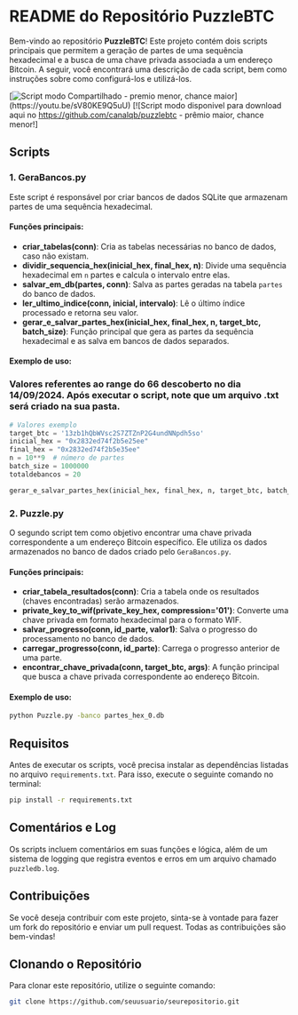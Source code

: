 # README do Repositório PuzzleBTC

Bem-vindo ao repositório **PuzzleBTC**! Este projeto contém dois scripts principais que permitem a geração de partes de uma sequência hexadecimal e a busca de uma chave privada associada a um endereço Bitcoin. A seguir, você encontrará uma descrição de cada script, bem como instruções sobre como configurá-los e utilizá-los.

[![Script modo Compartilhado - premio menor, chance maior]([https://i.sstatic.net/Vp2cE.png](https://i9.ytimg.com/vi/sV80KE9Q5uU/mqdefault.jpg?v=66ee1b63&sqp=CNyJwbcG&rs=AOn4CLCXJmO1Ww3bccPft06tBV2EzfOHEg))](https://youtu.be/sV80KE9Q5uU)
[![Script modo disponivel para download aqui no https://github.com/canalqb/puzzlebtc - prêmio maior, chance menor!]

## Scripts

### 1. GeraBancos.py

Este script é responsável por criar bancos de dados SQLite que armazenam partes de uma sequência hexadecimal. 

#### Funções principais:
- **criar_tabelas(conn)**: Cria as tabelas necessárias no banco de dados, caso não existam.
- **dividir_sequencia_hex(inicial_hex, final_hex, n)**: Divide uma sequência hexadecimal em `n` partes e calcula o intervalo entre elas.
- **salvar_em_db(partes, conn)**: Salva as partes geradas na tabela `partes` do banco de dados.
- **ler_ultimo_indice(conn, inicial, intervalo)**: Lê o último índice processado e retorna seu valor.
- **gerar_e_salvar_partes_hex(inicial_hex, final_hex, n, target_btc, batch_size)**: Função principal que gera as partes da sequência hexadecimal e as salva em bancos de dados separados.

#### Exemplo de uso:
### Valores referentes ao range do 66 descoberto no dia 14/09/2024. Após executar o script, note que um arquivo .txt será criado na sua pasta.
```python
# Valores exemplo
target_btc = '13zb1hQbWVsc2S7ZTZnP2G4undNNpdh5so'
inicial_hex = "0x2832ed74f2b5e25ee"
final_hex = "0x2832ed74f2b5e35ee"
n = 10**9  # número de partes
batch_size = 1000000
totaldebancos = 20

gerar_e_salvar_partes_hex(inicial_hex, final_hex, n, target_btc, batch_size)
```

### 2. Puzzle.py

O segundo script tem como objetivo encontrar uma chave privada correspondente a um endereço Bitcoin específico. Ele utiliza os dados armazenados no banco de dados criado pelo `GeraBancos.py`.

#### Funções principais:
- **criar_tabela_resultados(conn)**: Cria a tabela onde os resultados (chaves encontradas) serão armazenados.
- **private_key_to_wif(private_key_hex, compression='01')**: Converte uma chave privada em formato hexadecimal para o formato WIF.
- **salvar_progresso(conn, id_parte, valor1)**: Salva o progresso do processamento no banco de dados.
- **carregar_progresso(conn, id_parte)**: Carrega o progresso anterior de uma parte.
- **encontrar_chave_privada(conn, target_btc, args)**: A função principal que busca a chave privada correspondente ao endereço Bitcoin.

#### Exemplo de uso:
```bash
python Puzzle.py -banco partes_hex_0.db
```

## Requisitos

Antes de executar os scripts, você precisa instalar as dependências listadas no arquivo `requirements.txt`. Para isso, execute o seguinte comando no terminal:

```bash
pip install -r requirements.txt
```

## Comentários e Log

Os scripts incluem comentários em suas funções e lógica, além de um sistema de logging que registra eventos e erros em um arquivo chamado `puzzledb.log`.

## Contribuições

Se você deseja contribuir com este projeto, sinta-se à vontade para fazer um fork do repositório e enviar um pull request. Todas as contribuições são bem-vindas!  

## Clonando o Repositório

Para clonar este repositório, utilize o seguinte comando:

```bash
git clone https://github.com/seuusuario/seurepositorio.git


